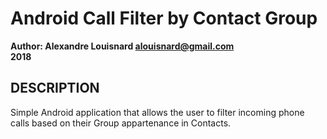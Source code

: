 # Android Call Filter by Contact Group
**Author: Alexandre Louisnard alouisnard@gmail.com**  
**2018** 

## DESCRIPTION
Simple Android application that allows the user to filter incoming phone calls based on their Group appartenance in Contacts.
